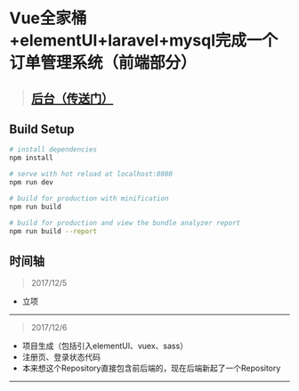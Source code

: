 # Vue全家桶+elementUI+laravel+mysql完成一个订单管理系统（前端部分）

> ## [后台（传送门）](https://github.com/Qujinghua/laravel-manage)

## Build Setup

``` bash
# install dependencies
npm install

# serve with hot reload at localhost:8080
npm run dev

# build for production with minification
npm run build

# build for production and view the bundle analyzer report
npm run build --report


```

## 时间轴
> 2017/12/5
 - 立项

---------

> 2017/12/6
 - 项目生成（包括引入elementUI、vuex、sass）
 - 注册页、登录状态代码
 - 本来想这个Repository直接包含前后端的，现在后端新起了一个Repository


-------

